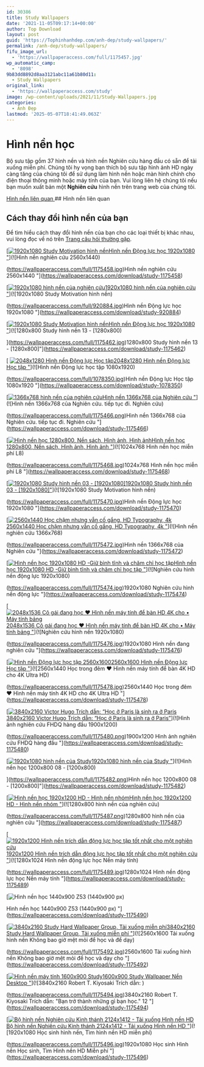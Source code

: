 ```yaml
---
id: 30386
title: Study Wallpapers
date: '2021-11-05T09:17:14+00:00'
author: Top Download
layout: post
guid: 'https://Tophinhanhdep.com/anh-dep/study-wallpapers/'
permalink: /anh-dep/study-wallpapers/
fifu_image_url:
  - 'https://wallpaperaccess.com/full/1175457.jpg'
wp_automatic_camp:
  - '8098'
9b83dd8892d8aa3121abc11a61b80d11:
  - Study Wallpapers
original_link:
  - 'https://wallpaperaccess.com/study'
image: /wp-content/uploads/2021/11/Study-Wallpapers.jpg
categories:
  - Ảnh Đẹp
lastmod: '2025-05-07T18:41:49.063Z'
---
```

# Hình nền học

Bộ sưu tập gồm 37 hình nền và hình nền Nghiên cứu hàng đầu có sẵn để tải xuống miễn phí. Chúng tôi hy vọng bạn thích bộ sưu tập hình ảnh HD ngày càng tăng của chúng tôi để sử dụng làm hình nền hoặc màn hình chính cho điện thoại thông minh hoặc máy tính của bạn. Vui lòng liên hệ chúng tôi nếu bạn muốn xuất bản một **Nghiên cứu** hình nền trên trang web của chúng tôi.

[Hình nền liên quan ](#related) ## Hình nền liên quan

## Cách thay đổi hình nền của bạn

Để tìm hiểu cách thay đổi hình nền của bạn cho các loại thiết bị khác nhau, vui lòng đọc về nó trên [Trang câu hỏi thường gặp](https://tophinhanhdep.com/faq/).

  
[[![1920x1080 Study Motivation hình nền](https://wallpaperaccess.com/full/1175457.jpg)Hình nền Động lực học 1920x1080 "](https://wallpaperaccess.com/download/study-1175457)](![Hình nền nghiên cứu 2560x1440)

(https://wallpaperaccess.com/full/1175458.jpg)Hình nền nghiên cứu 2560x1440 "](https://wallpaperaccess.com/download/study-1175458)

[[![1920x1080 hình nền của nghiên cứu](https://wallpaperaccess.com/full/1175459.png)1920x1080 hình nền của nghiên cứu "](https://wallpaperaccess.com/download/study-1175459)](![1920x1080 Study Motivation hình nền)

(https://wallpaperaccess.com/full/920884.jpg)Hình nền Động lực học 1920x1080 "](https://wallpaperaccess.com/download/study-920884)

[[![1920x1080 Study Motivation hình nền](https://wallpaperaccess.com/full/1175461.jpg)Hình nền Động lực học 1920x1080 "](https://wallpaperaccess.com/download/study-1175461)](![1280x800 Study hình nền 13 - [1280x800)

](https://wallpaperaccess.com/full/1175462.jpg)1280x800 Study hình nền 13 - \[1280x800\]"](https://wallpaperaccess.com/download/study-1175462)

[ [![2048x1280 Hình nền Động lực Học tập](https://wallpaperaccess.com/full/1175463.jpg)2048x1280 Hình nền Động lực Học tập "](https://wallpaperaccess.com/download/study-1175463)](![Hình nền Động lực học tập 1080x1920)

(https://wallpaperaccess.com/full/1078350.jpg)Hình nền Động lực Học tập 1080x1920 "](https://wallpaperaccess.com/download/study-1078350)

[[![1366x768 hình nền của nghiên cứu](https://wallpaperaccess.com/full/1175465.png)Hình nền 1366x768 của Nghiên cứu "](https://wallpaperaccess.com/download/study-1175465)](![Hình nền 1366x768 của Nghiên cứu.  tiếp tục đi.  Nghiên cứu)

(https://wallpaperaccess.com/full/1175466.png)Hình nền 1366x768 của Nghiên cứu. tiếp tục đi. Nghiên cứu "](https://wallpaperaccess.com/download/study-1175466)

[[![Hình nền học 1280x800, Nền sách, Hình ảnh, Hình ảnh](https://wallpaperaccess.com/full/1175467.jpg)Hình nền học 1280x800, Nền sách, Hình ảnh, Hình ảnh "](https://wallpaperaccess.com/download/study-1175467)](![1024x768 Hình nền học miễn phí L8)

(https://wallpaperaccess.com/full/1175468.jpg)1024x768 Hình nền học miễn phí L8 "](https://wallpaperaccess.com/download/study-1175468)

[[![1920x1080 Study hình nền 03 - [1920x1080]](https://wallpaperaccess.com/full/1175469.jpg)1920x1080 Study hình nền 03 - \[1920x1080\]"](https://wallpaperaccess.com/download/study-1175469)](![1920x1080 Study Motivation hình nền)

(https://wallpaperaccess.com/full/1175470.jpg)Hình nền Động lực học 1920x1080 "](https://wallpaperaccess.com/download/study-1175470)

[[![2560x1440 Học chậm nhưng vẫn cố gắng, HD Typography, 4k](https://wallpaperaccess.com/full/1175471.jpg)2560x1440 Học chậm nhưng vẫn cố gắng, HD Typography, 4k "](https://wallpaperaccess.com/download/study-1175471)](![Hình nền nghiên cứu 1366x768)

(https://wallpaperaccess.com/full/1175472.jpg)Hình nền 1366x768 của Nghiên cứu "](https://wallpaperaccess.com/download/study-1175472)

[[![Hình nền học 1920x1080 HD -Giữ bình tĩnh và chăm chỉ học tập](https://wallpaperaccess.com/full/1175473.jpg)Hình nền học 1920x1080 HD -Giữ bình tĩnh và chăm chỉ học tập "](https://wallpaperaccess.com/download/study-1175473)](![Nghiên cứu hình nền động lực 1920x1080)

(https://wallpaperaccess.com/full/1175474.jpg)1920x1080 Nghiên cứu hình nền động lực "](https://wallpaperaccess.com/download/study-1175474)

[[![2048x1536 Cô gái đang học ❤ Hình nền máy tính để bàn HD 4K cho • Máy tính bảng](https://wallpaperaccess.com/full/1175475.jpg)2048x1536 Cô gái đang học ❤ Hình nền máy tính để bàn HD 4K cho • Máy tính bảng "](https://wallpaperaccess.com/download/study-1175475)](![Nghiên cứu hình nền 1920x1080)

(https://wallpaperaccess.com/full/1175476.jpg)1920x1080 Hình nền đang nghiên cứu "](https://wallpaperaccess.com/download/study-1175476)

[[![Hình nền Động lực học tập 2560x1600](https://wallpaperaccess.com/full/1175477.jpg)2560x1600 Hình nền Động lực Học tập "](https://wallpaperaccess.com/download/study-1175477)](![2560x1440 Học trong đêm ❤ Hình nền máy tính để bàn 4K HD cho 4K Ultra HD)

(https://wallpaperaccess.com/full/1175478.jpg)2560x1440 Học trong đêm ❤ Hình nền máy tính 4K HD cho 4K Ultra HD "](https://wallpaperaccess.com/download/study-1175478)

[[![3840x2160 Victor Hugo Trích dẫn: “Học ở Paris là sinh ra ở Paris](https://wallpaperaccess.com/full/1175479.jpg)3840x2160 Victor Hugo Trích dẫn: “Học ở Paris là sinh ra ở Paris”](https://wallpaperaccess.com/download/study-1175479)](![Hình ảnh nghiên cứu FHDQ hàng đầu 1900x1200)

(https://wallpaperaccess.com/full/1175480.png)1900x1200 Hình ảnh nghiên cứu FHDQ hàng đầu "](https://wallpaperaccess.com/download/study-1175480)

[[![1920x1080 hình nền của Study](https://wallpaperaccess.com/full/1175481.jpg)1920x1080 hình nền của Study "](https://wallpaperaccess.com/download/study-1175481)](![Hình nền học 1200x800 08 - [1200x800)

](https://wallpaperaccess.com/full/1175482.png)Hình nền học 1200x800 08 - \[1200x800\]"](https://wallpaperaccess.com/download/study-1175482)

[[![Hình nền học 1920x1200 HD - Hình nền nhóm](https://wallpaperaccess.com/full/1175485.jpg)Hình nền học 1920x1200 HD - Hình nền nhóm "](https://wallpaperaccess.com/download/study-1175485)](![1280x800 hình nền của nghiên cứu)

(https://wallpaperaccess.com/full/1175487.png)1280x800 hình nền của nghiên cứu "](https://wallpaperaccess.com/download/study-1175487)

[[![1920x1200 Hình nền trích dẫn động lực học tập tốt nhất cho một nghiên cứu](https://wallpaperaccess.com/full/1175488.jpg)1920x1200 Hình nền trích dẫn động lực học tập tốt nhất cho một nghiên cứu "](https://wallpaperaccess.com/download/study-1175488)](![1280x1024 Hình nền động lực học Nền máy tính)

(https://wallpaperaccess.com/full/1175489.jpg)1280x1024 Hình nền động lực học Nền máy tính "](https://wallpaperaccess.com/download/study-1175489)

[![Hình nền học 1440x900 Z53 (1440x900 px)](https://wallpaperaccess.com/full/1175490.jpg)

Hình nền học 1440x900 Z53 (1440x900 px) "](https://wallpaperaccess.com/download/study-1175490)

[[![3840x2160 Study Hard Wallpaper Group, Tải xuống miễn phí](https://wallpaperaccess.com/full/1175491.jpg)3840x2160 Study Hard Wallpaper Group, Tải xuống miễn phí "](https://wallpaperaccess.com/download/study-1175491)](![2560x1600 Tải xuống hình nền Không bao giờ mệt mỏi để học và để dạy)

(https://wallpaperaccess.com/full/1175492.jpg)2560x1600 Tải xuống hình nền Không bao giờ mệt mỏi để học và dạy cho "](https://wallpaperaccess.com/download/study-1175492)

[[![Hình nền máy tính 1600x900 Study](https://wallpaperaccess.com/full/1175493.png)1600x900 Study Wallpaper Nền Desktop "](https://wallpaperaccess.com/download/study-1175493)](![3840x2160 Robert T. Kiyosaki Trích dẫn: )

(https://wallpaperaccess.com/full/1175494.jpg)3840x2160 Robert T. Kiyosaki Trích dẫn: "Bạn trở thành những gì bạn học." 12 "](https://wallpaperaccess.com/download/study-1175494)

[[![Bộ hình nền Nghiên cứu Kinh thánh 2124x1412 - Tải xuống Hình nền HD](https://wallpaperaccess.com/full/1175495.jpg)Bộ hình nền Nghiên cứu Kinh thánh 2124x1412 - Tải xuống Hình nền HD "](https://wallpaperaccess.com/download/study-1175495)](![1920x1080 Học sinh hình nền, Tìm hình nền HD miễn phí)

(https://wallpaperaccess.com/full/1175496.jpg)1920x1080 Học sinh Hình nền Học sinh, Tìm Hình nền HD Miễn phí "](https://wallpaperaccess.com/download/study-1175496)
